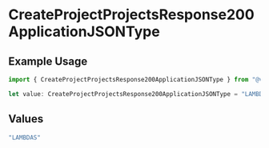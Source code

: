 # CreateProjectProjectsResponse200ApplicationJSONType

## Example Usage

```typescript
import { CreateProjectProjectsResponse200ApplicationJSONType } from "@vercel/sdk/models/createprojectop.js";

let value: CreateProjectProjectsResponse200ApplicationJSONType = "LAMBDAS";
```

## Values

```typescript
"LAMBDAS"
```